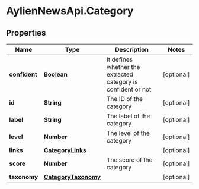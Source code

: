 # AylienNewsApi.Category

## Properties

Name | Type | Description | Notes
------------ | ------------- | ------------- | -------------
**confident** | **Boolean** | It defines whether the extracted category is confident or not | [optional] 
**id** | **String** | The ID of the category | [optional] 
**label** | **String** | The label of the category | [optional] 
**level** | **Number** | The level of the category | [optional] 
**links** | [**CategoryLinks**](CategoryLinks.md) |  | [optional] 
**score** | **Number** | The score of the category | [optional] 
**taxonomy** | [**CategoryTaxonomy**](CategoryTaxonomy.md) |  | [optional] 


